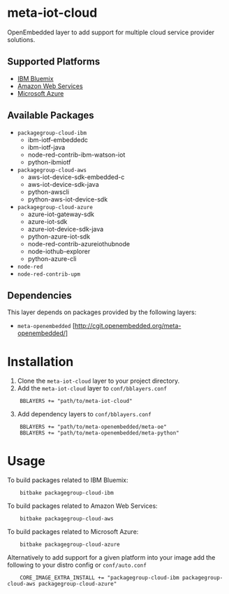 meta-iot-cloud
==============
OpenEmbedded layer to add support for multiple cloud service provider solutions.

## Supported Platforms
* [IBM Bluemix](https://console.ng.bluemix.net/)
* [Amazon Web Services](https://aws.amazon.com/)
* [Microsoft Azure](https://azure.microsoft.com/)

## Available Packages
* `packagegroup-cloud-ibm`
    * ibm-iotf-embeddedc
    * ibm-iotf-java
    * node-red-contrib-ibm-watson-iot
    * python-ibmiotf
* `packagegroup-cloud-aws`
    * aws-iot-device-sdk-embedded-c
    * aws-iot-device-sdk-java
    * python-awscli
    * python-aws-iot-device-sdk
* `packagegroup-cloud-azure`
    * azure-iot-gateway-sdk
    * azure-iot-sdk
    * azure-iot-device-sdk-java
    * python-azure-iot-sdk
    * node-red-contrib-azureiothubnode
    * node-iothub-explorer
    * python-azure-cli
* `node-red`
* `node-red-contrib-upm`

## Dependencies
This layer depends on packages provided by the following layers:
* `meta-openembedded` [http://cgit.openembedded.org/meta-openembedded/]

Installation
============
1. Clone the `meta-iot-cloud` layer to your project directory.
2. Add the `meta-iot-cloud` layer to `conf/bblayers.conf`
```bitbake
	BBLAYERS += "path/to/meta-iot-cloud"
```
3. Add dependency layers to `conf/bblayers.conf`
```bitbake
	BBLAYERS += "path/to/meta-openembedded/meta-oe"
	BBLAYERS += "path/to/meta-openembedded/meta-python"
```

Usage
=====
To build packages related to IBM Bluemix:
```shell
	bitbake packagegroup-cloud-ibm
```
	
To build packages related to Amazon Web Services:
```shell
	bitbake packagegroup-cloud-aws
```

To build packages related to Microsoft Azure:
```shell
	bitbake packagegroup-cloud-azure
```
Alternatively to add support for a given platform into your image add the following to your distro config or `conf/auto.conf`

```bitbake
    CORE_IMAGE_EXTRA_INSTALL += "packagegroup-cloud-ibm packagegroup-cloud-aws packagegroup-cloud-azure"
```
